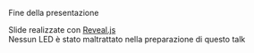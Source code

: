 <!-- .slide: data-background="black" class="h-full" id="end" -->

Fine della presentazione <!-- .element class="h-full pt-[30%]" -->


Slide realizzate con [Reveal.js](https://revealjs.com/) \
Nessun LED è stato maltrattato nella preparazione di questo talk
<!-- .element class="absolute bottom-0 text-sm w-full" -->